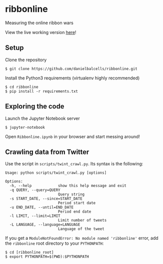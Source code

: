 # ribbonline
Measuring the online ribbon wars

View the live working version [here](https://danielbalcells.github.io/ribbonline/)!

## Setup
Clone the repository
```
$ git clone https://github.com/danielbalcells/ribbonline.git
```
Install the Python3 requirements (virtualenv highly recommended)
```
$ cd ribbonline
$ pip install -r requirements.txt
```

## Exploring the code
Launch the Jupyter Notebook server
```
$ jupyter-notebook
```
Open `Ribbonline.ipynb` in your browser and start messing around!

## Crawling data from Twitter
Use the script in `scripts/twint_crawl.py`. Its syntax is the following:
```
Usage: python scripts/twint_crawl.py [options]

Options:
  -h, --help            show this help message and exit
  -q QUERY, --query=QUERY
                        Query string
  -s START_DATE, --since=START_DATE
                        Period start date
  -u END_DATE, --until=END_DATE
                        Period end date
  -l LIMIT, --limit=LIMIT
                        Limit number of tweets
  -L LANGUAGE, --language=LANGUAGE
                        Language of the tweet
```

If you get a `ModuleNotFoundError: No module named 'ribbonline'` error, add the `ribbonline` root directory to your `PYTHONPATH`:
```
$ cd [ribbonline_root]
$ export PYTHONPATH=$(PWD):$PYTHONPATH
```
